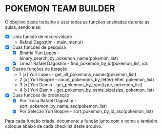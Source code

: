 # POKEMON TEAM BUILDER

O obejtivo deste trabalho é usar todas as funções ensinadas durante as aulas, sendo elas:

- [x] Uma função de recursividade
    - Rafael Dagostim - main_menu()
- [x] Duas funções de pesquisa
    - [x] Binária 
        Yuri Lopes - binary_search_by_pokemon_name(pokemon_list)
    - [x] Linear
        Rafael Dagostim - find_pokemon_by_id(pokemon_list, id):
- [x] Quatro funções de iteração
    - 1 [x] Yuri Lopes - get_all_pokemons_names(pokemon_list)
    - 2 [x] Yuri Boppre - count_pokemons_by_letter(letter, pokemon_list)
    - 3 [x] Yuri Damin - get_pokemon_by_type(type, pokemon_list)
    - 4 [x] Yuri Damin - get_pokemon_by_name_size(size, pokemon_list)
- [x] Duas funções de ordenação
    - [x] Por Troca
        Rafael Dagostim - sort_pokemon_by_name_asc(pokemon_list)
    - [x] Por Seleção
        Yuri Boppre - sort_pokemon_by_id_asc(pokemon_list)

Para cada função criada, documente a função junto com o nome e também coloque abaixo de cada checklist deste arquivo.